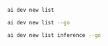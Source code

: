 ``` bash title="List all samples"
ai dev new list
```

``` bash title="List only Go samples"
ai dev new list --go
```

``` bash title="Filter the list by name"
ai dev new list inference --go
```